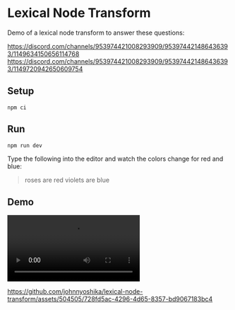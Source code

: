 # Lexical Node Transform

Demo of a lexical node transform to answer these questions:

https://discord.com/channels/953974421008293909/953974421486436393/1149634150656114768
https://discord.com/channels/953974421008293909/953974421486436393/1149720942650609754

## Setup

```
npm ci
```

## Run

```
npm run dev
```

Type the following into the editor and watch the colors change for red and blue:

> roses are red violets are blue

## Demo

<video src="assets/demo.mp4" controls title="Title"></video>

https://github.com/johnnyoshika/lexical-node-transform/assets/504505/728fd5ac-4296-4d65-8357-bd9067183bc4
